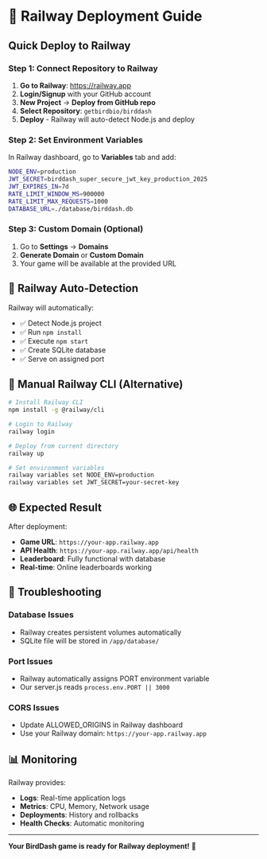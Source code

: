 # 🚄 Railway Deployment Guide

## Quick Deploy to Railway

### Step 1: Connect Repository to Railway

1. **Go to Railway**: https://railway.app
2. **Login/Signup** with your GitHub account
3. **New Project** → **Deploy from GitHub repo**
4. **Select Repository**: `getbirdbio/birddash`
5. **Deploy** - Railway will auto-detect Node.js and deploy

### Step 2: Set Environment Variables

In Railway dashboard, go to **Variables** tab and add:

```bash
NODE_ENV=production
JWT_SECRET=birddash_super_secure_jwt_key_production_2025
JWT_EXPIRES_IN=7d
RATE_LIMIT_WINDOW_MS=900000
RATE_LIMIT_MAX_REQUESTS=1000
DATABASE_URL=./database/birddash.db
```

### Step 3: Custom Domain (Optional)

1. Go to **Settings** → **Domains**
2. **Generate Domain** or **Custom Domain**
3. Your game will be available at the provided URL

## 🎯 Railway Auto-Detection

Railway will automatically:
- ✅ Detect Node.js project
- ✅ Run `npm install`
- ✅ Execute `npm start`
- ✅ Create SQLite database
- ✅ Serve on assigned port

## 🔧 Manual Railway CLI (Alternative)

```bash
# Install Railway CLI
npm install -g @railway/cli

# Login to Railway
railway login

# Deploy from current directory
railway up

# Set environment variables
railway variables set NODE_ENV=production
railway variables set JWT_SECRET=your-secret-key
```

## 🌐 Expected Result

After deployment:
- **Game URL**: `https://your-app.railway.app`
- **API Health**: `https://your-app.railway.app/api/health`
- **Leaderboard**: Fully functional with database
- **Real-time**: Online leaderboards working

## 🐛 Troubleshooting

### Database Issues
- Railway creates persistent volumes automatically
- SQLite file will be stored in `/app/database/`

### Port Issues
- Railway automatically assigns PORT environment variable
- Our server.js reads `process.env.PORT || 3000`

### CORS Issues
- Update ALLOWED_ORIGINS in Railway dashboard
- Use your Railway domain: `https://your-app.railway.app`

## 📊 Monitoring

Railway provides:
- **Logs**: Real-time application logs
- **Metrics**: CPU, Memory, Network usage
- **Deployments**: History and rollbacks
- **Health Checks**: Automatic monitoring

---

**Your BirdDash game is ready for Railway deployment!** 🚀
